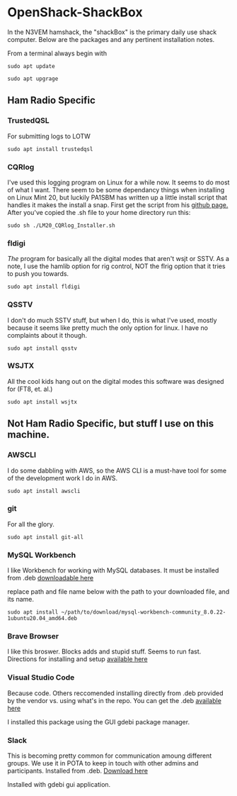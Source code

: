 # OpenShack-ShackBox

In the N3VEM hamshack, the "shackBox" is the primary daily use shack computer.  Below are the packages and any pertinent installation notes. 


From a terminal always begin with
```
sudo apt update

sudo apt upgrage
```
## Ham Radio Specific

### TrustedQSL
For submitting logs to LOTW
```
sudo apt install trustedqsl
```

### CQRlog
I've used this logging program on Linux for a while now.  It seems to do most of what I want. There seem to be some dependancy things when installing on Linux Mint 20, but luckily PA1SBM has written up a little install script that handles it makes the install a snap.  First get the script from his [github page.](https://github.com/pa1sbm/LM20_CQRlog_Installer) After you've copied the .sh file to your home directory run this:
```
sudo sh ./LM20_CQRlog_Installer.sh
```

### fldigi
*The* program for basically all the digital modes that aren't wsjt or SSTV.
As a note, I use the hamlib option for rig control, NOT the flrig option that it tries to push you towards.
```
sudo apt install fldigi
```

### QSSTV
I don't do much SSTV stuff, but when I do, this is what I've used, mostly because it seems like pretty much the only option for linux.  I have no complaints about it though.
```
sudo apt install qsstv
```

### WSJTX
All the cool kids hang out on the digital modes this software was designed for (FT8, et. al.)
```
sudo apt install wsjtx
```

## Not Ham Radio Specific, but stuff I use on this machine.


### AWSCLI
I do some dabbling with AWS, so the AWS CLI is a must-have tool for some of the development work I do in AWS.
```
sudo apt install awscli
```

### git
For all the glory.
```
sudo apt install git-all
```

### MySQL Workbench
I like Workbench for working with MySQL databases.  It must be installed from .deb [downloadable here](https://dev.mysql.com/downloads/workbench/)

replace path and file name below with the path to your downloaded file, and its name.
```
sudo apt install ~/path/to/download/mysql-workbench-community_8.0.22-1ubuntu20.04_amd64.deb
```

### Brave Browser
I like this broswer.  Blocks adds and stupid stuff. Seems to run fast.
Directions for installing and setup [available here](https://brave.com/linux/#linux)

### Visual Studio Code
Because code.  Others reccomended installing directly from .deb provided by the vendor vs. using what's in the repo.
You can get the .deb [available here](https://code.visualstudio.com/)

I installed this package using the GUI gdebi package manager.

### Slack
This is becoming pretty common for communication amoung different groups.  We use it in POTA to keep in touch with other admins and participants.
Installed from .deb.  [Download here](https://slack.com/downloads/linux)

Installed with gdebi gui application.
